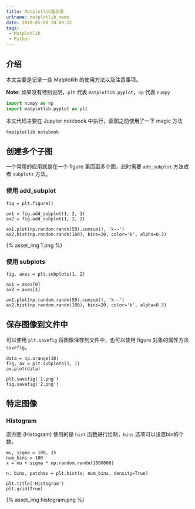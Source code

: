 ```yaml
---
title: Matplotlib备忘录
urlname: matplotlib_memo
date: 2018-05-09 20:00:12
tags:
 - Matplotlib
 - Python
---
```


## 介绍

本文主要是记录一些 Matplotlib 的使用方法以及注意事项。

__Note:__ 如果没有特别说明，`plt` 代表 `matplotlib.pyplot`，`np` 代表 `numpy`

```python
import numpy as np
import matplotlib.pyplot as plt
```

本文代码主要在 Jupyter notebook 中执行，画图之前使用了一下 magic 方法

```
%matplotlib notebook
```

## 创建多个子图

一个常用的应用就是在一个 figure 里面画多个图，此时需要 `add_subplot` 方法或者 `subplots` 方法。

### 使用 add_subplot

```
fig = plt.figure()

ax1 = fig.add_subplot(1, 2, 1)
ax2 = fig.add_subplot(1, 2, 2)

ax1.plot(np.random.randn(50).cumsum(), 'k--')
ax2.hist(np.random.randn(100), bins=20, color='k', alpha=0.3)
```

{% asset_img 1.png %}

### 使用 subplots

```
fig, axes = plt.subplots(1, 2)

ax1 = axes[0]
ax2 = axes[1]

ax1.plot(np.random.randn(50).cumsum(), 'k--')
ax2.hist(np.random.randn(100), bins=20, color='k', alpha=0.3)
```

## 保存图像到文件中

可以使用 `plt.savefig` 将图像保存到文件中，也可以使用 figure 对象的属性方法 `savefig`。

```
data = np.arange(10)
fig, ax = plt.subplots(1, 1)
ax.plot(data)

plt.savefig('1.png')
fig.savefig('2.png')
```

## 特定图像

### Histogram

直方图 (Histogram) 使用的是 `hist` 函数进行绘制，`bins` 选项可以设置bin的个数。

```
mu, sigma = 100, 15
num_bins = 100
x = mu + sigma * np.random.randn(1000000)

n, bins, patches = plt.hist(x, num_bins, density=True)

plt.title('Histogram')
plt.grid(True)
```

{% asset_img histogram.png %}
